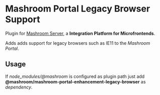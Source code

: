 
# Mashroom Portal Legacy Browser Support

Plugin for [Mashroom Server](https://www.mashroom-server.com), a **Integration Platform for Microfrontends**.

Adds adds support for legacy browsers such as IE11 to the *Mashroom Portal*.

## Usage

If *node_modules/@mashroom* is configured as plugin path just add **@mashroom/mashroom-portal-enhancement-legacy-browser** as *dependency*.

